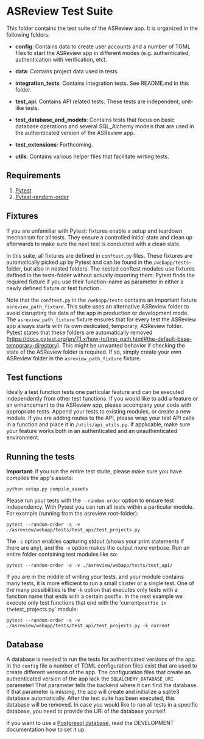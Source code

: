 # ASReview Test Suite

This folder contains the test suite of the ASReview app. It is organized in the following folders:

- **config**: Contains data to create user accounts and a number of TOML files to start the ASReview app in different modes (e.g. authenticated, authentication with verification, etc).

- **data**: Contains project data used in tests.

- **integration_tests**: Contains integration tests. See README.md in this folder.

- **test_api**: Contains API related tests. These tests are independent, unit-like tests.

- **test_database_and_models**: Contains tests that focus on basic database operations and several SQL_Alchemy models that are used in the authenticated version of the ASReview app.

- **test_extensions**: Forthcoming.

- **utils**: Contains various helper files that facilitate writing tests.

## Requirements

1. [Pytest](https://docs.pytest.org/)
2. [Pytest-random-order](https://github.com/jbasko/pytest-random-order)

## Fixtures

If you are unfamiliar with Pytest: fixtures enable a setup and teardown mechanism for all tests. They ensure a controlled initial state and clean up afterwards to make sure the next test is conducted with a clean slate.

In this suite, all fixtures are defined in `conftest.py` files. These fixtures are automatically picked up by Pytest and can be found in the `/webapp/tests`-folder, but also in nested folders. The nested conftest modules use fixtures defined in the tests-folder without actually importing them: Pytest finds the required fixture if you use their function-name as parameter in either a newly defined fixture or test function.

Note that the `conftest.py` in the `/webapp/tests` contains an important fixture `asreview_path_fixture`. This suite uses an alternative ASReview folder to avoid disrupting the data of the app in production or development mode. The `asreview_path_fixture` fixture ensures that for every test the ASReview app always starts with its own dedicated, temporary, ASReview folder. Pytest states that these folders are automatically removed (https://docs.pytest.org/en/7.1.x/how-to/tmp_path.html#the-default-base-temporary-directory). This might be unwanted behavior if checking the state of the ASReview folder is required. If so, simply create your own ASReview folder in the `asreview_path_fixture` fixture.

## Test functions

Ideally a test function tests one particular feature and can be executed independently from other test functions. If you would like to add a feature or an enhancement to the ASReview app, please accompany your code with appropriate tests. Append your tests to existing modules, or create a new module. If you are adding routes to the API, please wrap your test API calls in a function and place it in `/utils/api_utils.py`. If applicable, make sure your feature works both in an authenticated and an unauthenticated environment.

## Running the tests

**Important**: if you run the entire test stuite, please make sure you have compiles the app's assets:

```
python setup.py compile_assets
```

Please run your tests with the `--random-order` option to ensure test independency. With Pytest you can run all tests within a particular module. For example (running from the asreview root-folder):

```
pytest --random-order -s -v ./asreview/webapp/tests/test_api/test_projects.py
```

The `-s` option enables capturing stdout (shows your print statements if there are any), and the `-v` option makes the output more verbose. Run an entire folder containing test modules like so:

```
pytest --random-order -s -v ./asreview/webapp/tests/test_api/
```

If you are in the middle of writing your tests, and your module contains many tests, it is more efficient to run a small cluster or a single test. One of the many possibilities is the `-k` option that executes only tests with a function name that ends with a certain postfix. In the next example we execute only test functions that end with the 'current`postfix in the`test_projects.py` module:

```
pytest --random-order -s -v ./asreview/webapp/tests/test_api/test_projects.py -k current
```

## Database

A database is needed to run the tests for authenticated versions of the app. In the `config` file a number of TOML configuration files exist that are used to create different versions of the app. The configuration files that create an authenticated version of the app lack the `SQLALCHEMY_DATABASE_URI` parameter! That parameter tells the backend where it can find the database. If that parameter is missing, the app will create and initialize a sqlite3 database automatically. After the test suite has been executed, this database will be removed. In case you would like to run all tests in a specific database, you need to provide the URI of the database yourself.

If you want to use a [Postgresql database](https://www.postgresql.org/), read the DEVELOPMENT documentation
how to set it up.
